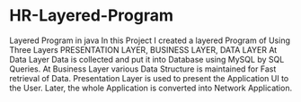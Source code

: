 # HR-Layered-Program
Layered Program in java  In this Project I created a layered Program of Using Three Layers  PRESENTATION LAYER, BUSINESS LAYER, DATA LAYER  At Data Layer Data is collected and put it into Database using MySQL by SQL Queries. At Business Layer various Data Structure is maintained for Fast retrieval of Data. Presentation Layer is used to present the Application UI to the User.  Later, the whole Application is converted into Network Application.
